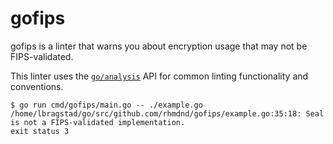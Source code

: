 # gofips

gofips is a linter that warns you about encryption usage that may not be FIPS-validated.

This linter uses the
[`go/analysis`](https://pkg.go.dev/golang.org/x/tools/go/analysis) API for
common linting functionality and conventions.

```console
$ go run cmd/gofips/main.go -- ./example.go
/home/lbragstad/go/src/github.com/rhmdnd/gofips/example.go:35:18: Seal is not a FIPS-validated implementation.
exit status 3
```
